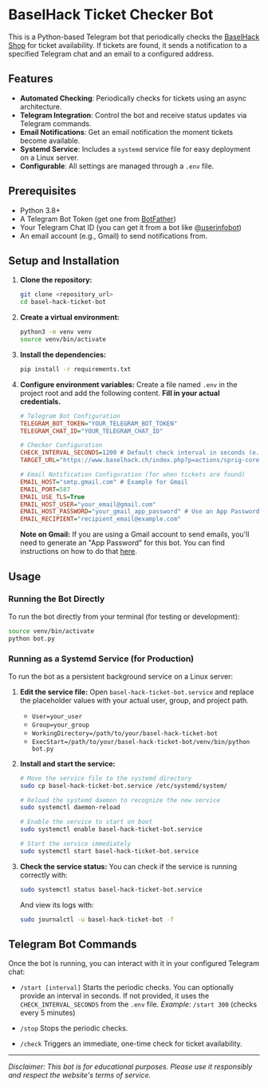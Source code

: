 # BaselHack Ticket Checker Bot

This is a Python-based Telegram bot that periodically checks the [BaselHack Shop](https://www.baselhack.ch/shop) for ticket availability. If tickets are found, it sends a notification to a specified Telegram chat and an email to a configured address.

## Features

- **Automated Checking**: Periodically checks for tickets using an async architecture.
- **Telegram Integration**: Control the bot and receive status updates via Telegram commands.
- **Email Notifications**: Get an email notification the moment tickets become available.
- **Systemd Service**: Includes a `systemd` service file for easy deployment on a Linux server.
- **Configurable**: All settings are managed through a `.env` file.

## Prerequisites

- Python 3.8+
- A Telegram Bot Token (get one from [BotFather](https://t.me/BotFather))
- Your Telegram Chat ID (you can get it from a bot like [@userinfobot](https://t.me/userinfobot))
- An email account (e.g., Gmail) to send notifications from.

## Setup and Installation

1.  **Clone the repository:**
    ```bash
    git clone <repository_url>
    cd basel-hack-ticket-bot
    ```

2.  **Create a virtual environment:**
    ```bash
    python3 -m venv venv
    source venv/bin/activate
    ```

3.  **Install the dependencies:**
    ```bash
    pip install -r requirements.txt
    ```

4.  **Configure environment variables:**
    Create a file named `.env` in the project root and add the following content. **Fill in your actual credentials.**

    ```ini
    # Telegram Bot Configuration
    TELEGRAM_BOT_TOKEN="YOUR_TELEGRAM_BOT_TOKEN"
    TELEGRAM_CHAT_ID="YOUR_TELEGRAM_CHAT_ID"

    # Checker Configuration
    CHECK_INTERVAL_SECONDS=1200 # Default check interval in seconds (e.g., 1200 for 20 minutes)
    TARGET_URL="https://www.baselhack.ch/index.php?p=actions/sprig-core/components/render&sprig%3Aconfig=de1263fa40f93733713fe33b328388ebf8598d21ac75f3a0c817ef386a8d91a1%7B%22id%22%3A%22ticket%22%2C%22siteId%22%3A2%2C%22template%22%3A%22_components%5C%2Fsprig%5C%2Fproduct.twig%22%2C%22variables%22%3A%7B%22productId%22%3A13662%7D%7D"

    # Email Notification Configuration (for when tickets are found)
    EMAIL_HOST="smtp.gmail.com" # Example for Gmail
    EMAIL_PORT=587
    EMAIL_USE_TLS=True
    EMAIL_HOST_USER="your_email@gmail.com"
    EMAIL_HOST_PASSWORD="your_gmail_app_password" # Use an App Password for Gmail
    EMAIL_RECIPIENT="recipient_email@example.com"
    ```
    **Note on Gmail:** If you are using a Gmail account to send emails, you'll need to generate an "App Password" for this bot. You can find instructions on how to do that [here](https://support.google.com/accounts/answer/185833).

## Usage

### Running the Bot Directly

To run the bot directly from your terminal (for testing or development):

```bash
source venv/bin/activate
python bot.py
```

### Running as a Systemd Service (for Production)

To run the bot as a persistent background service on a Linux server:

1.  **Edit the service file:**
    Open `basel-hack-ticket-bot.service` and replace the placeholder values with your actual user, group, and project path.

    -   `User=your_user`
    -   `Group=your_group`
    -   `WorkingDirectory=/path/to/your/basel-hack-ticket-bot`
    -   `ExecStart=/path/to/your/basel-hack-ticket-bot/venv/bin/python bot.py`

2.  **Install and start the service:**
    ```bash
    # Move the service file to the systemd directory
    sudo cp basel-hack-ticket-bot.service /etc/systemd/system/

    # Reload the systemd daemon to recognize the new service
    sudo systemctl daemon-reload

    # Enable the service to start on boot
    sudo systemctl enable basel-hack-ticket-bot.service

    # Start the service immediately
    sudo systemctl start basel-hack-ticket-bot.service
    ```

3.  **Check the service status:**
    You can check if the service is running correctly with:
    ```bash
    sudo systemctl status basel-hack-ticket-bot.service
    ```
    And view its logs with:
    ```bash
    sudo journalctl -u basel-hack-ticket-bot -f
    ```

## Telegram Bot Commands

Once the bot is running, you can interact with it in your configured Telegram chat:

-   `/start [interval]`
    Starts the periodic checks. You can optionally provide an interval in seconds. If not provided, it uses the `CHECK_INTERVAL_SECONDS` from the `.env` file.
    *Example:* `/start 300` (checks every 5 minutes)

-   `/stop`
    Stops the periodic checks.

-   `/check`
    Triggers an immediate, one-time check for ticket availability.

---
*Disclaimer: This bot is for educational purposes. Please use it responsibly and respect the website's terms of service.*

